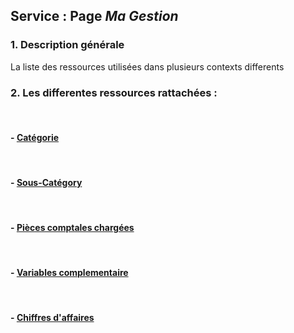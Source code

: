 ## Service : Page _Ma Gestion_

<!-- Cette page a une fonction d’affichage d’informations pour l’utilisateur et d’interface d’échange d’informations entre utilisateur / l’appli / admin N. -->

### 1. Description générale

La liste des ressources utilisées dans plusieurs contexts differents

### 2. Les differentes ressources rattachées :

<br>

#### - [Catégorie](/guide/services/common/category/)

<br>

#### - [Sous-Catégory](/guide/services/common/subcategory/)

<br>

#### - [Pièces comptales chargées](/guide/services/common/uploaded-invoices)

<br>

#### - [Variables complementaire](/guide/services/common/complementary-variables)

<br>

#### - [Chiffres d'affaires](/guide/services/common/turnover)

<br>

